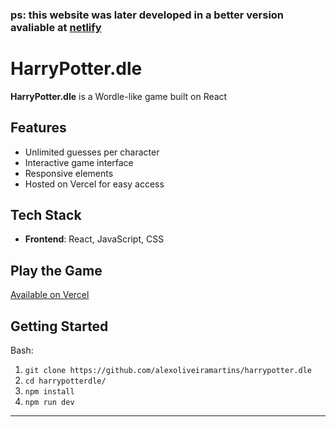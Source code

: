 ### ps: this website was later developed in a better version avaliable at [netlify](https://harrypotterdlegame.netlify.app)

# HarryPotter.dle

**HarryPotter.dle** is a Wordle-like game built on React

## Features
- Unlimited guesses per character
- Interactive game interface
- Responsive elements
- Hosted on Vercel for easy access

## Tech Stack
- **Frontend**: React, JavaScript, CSS

## Play the Game
[Available on Vercel](https://harrypotterdle.vercel.app)

## Getting Started
Bash:
1. `git clone https://github.com/alexoliveiramartins/harrypotter.dle`
3. `cd harrypotterdle/`
2. `npm install`
3. `npm run dev`
---
